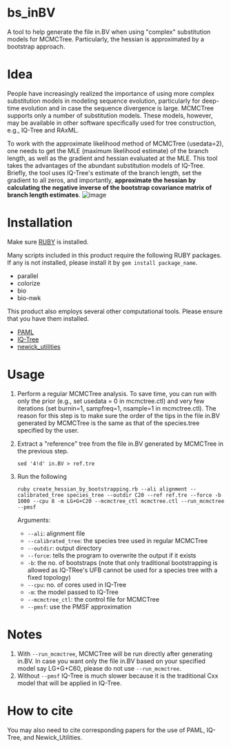 # bs_inBV
A tool to help generate the file in.BV when using "complex" substitution models for MCMCTree. Particularly, the hessian is approximated by a bootstrap approach.

# Idea #
People have increasingly realized the importance of using more complex substitution models in modeling sequence evolution, particularly for deep-time evolution and in case the sequence divergence is large. MCMCTree supports only a number of substitution models. These models, however, may be available in other software specifically used for tree construction, e.g., IQ-Tree and RAxML.

To work with the approximate likelihood method of MCMCTree (usedata=2), one needs to get the MLE (maximum likelihood estimate) of the branch length, as well as the gradient and hessian evaluated at the MLE. This tool takes the advantages of the abundant substitution models of IQ-Tree. Briefly, the tool uses IQ-Tree's estimate of the branch length, set the gradient to all zeros, and importantly, **approximate the hessian by calculating the negative inverse of the bootstrap covariance matrix of branch length estimates**.
![image](https://github.com/evolbeginner/bs_inBV/assets/8715751/6b7ae95a-f018-4331-8812-720601f637ed)


# Installation
Make sure [RUBY](https://www.ruby-lang.org/en/) is installed.

Many scripts included in this product require the following RUBY packages. If any is not installed, please install it by `gem install package_name`.
* parallel
* colorize
* bio
* bio-nwk

This product also employs several other computational tools. Please ensure that you have them installed.
* [PAML](https://github.com/abacus-gene/paml)
* [IQ-Tree](http://www.iqtree.org/)
* [newick_utilities](https://github.com/tjunier/newick_utils)

# Usage #
1. Perform a regular MCMCTree analysis. To save time, you can run with only the prior (e.g., set usedata = 0 in mcmctree.ctl) and very few iterations (set burnin=1, sampfreq=1, nsample=1 in mcmctree.ctl).
  The reason for this step is to make sure the order of the tips in the file in.BV generated by MCMCTree is the same as that of the species.tree specified by the user.

2. Extract a "reference" tree from the file in.BV generated by MCMCTree in the previous step.
  
    `sed '4!d' in.BV > ref.tre`

3. Run the following

    `ruby create_hessian_by_bootstrapping.rb --ali alignment --calibrated_tree species_tree --outdir C20 --ref ref.tre --force -b 1000 --cpu 8 -m LG+G+C20 --mcmctree_ctl mcmctree.ctl --run_mcmctree --pmsf`
    
    Arguments:
      * `--ali`: alignment file
      * `--calibrated_tree`: the species tree used in regular MCMCTree
      * `--outdir`: output directory
      * `--force`: tells the program to overwrite the output if it exists
      * `-b`: the no. of bootstraps (note that only traditional bootstrapping is allowed as IQ-TRee's UFB cannot be used for a species tree with a fixed topology)
      * `--cpu`: no. of cores used in IQ-Tree
      * `-m`: the model passed to IQ-Tree
      * `--mcmctree_ctl`: the control file for MCMCTree
      * `--pmsf`: use the PMSF approximation

# Notes #
1. With `--run_mcmctree`, MCMCTree will be run directly after generating in.BV. In case you want only the file in.BV based on your specified model say LG+G+C60, please do not use `--run_mcmctree`.
2. Without `--pmsf` IQ-Tree is much slower because it is the traditional Cxx model that will be applied in IQ-Tree.

# How to cite
You may also need to cite corresponding papers for the use of PAML, IQ-Tree, and Newick_Utilities.

